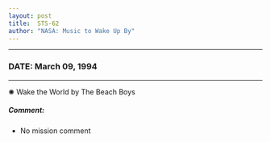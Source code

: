 ```yaml
---
layout: post
title:  STS-62
author: "NASA: Music to Wake Up By"
---
```


----
### DATE: March 09, 1994
----
✺ Wake the World by The Beach Boys

##### Comment:
* No mission comment

